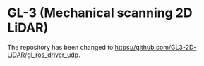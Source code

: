 # GL-3 (Mechanical scanning 2D LiDAR)

The repository has been changed to https://github.com/GL3-2D-LiDAR/gl_ros_driver_udp.